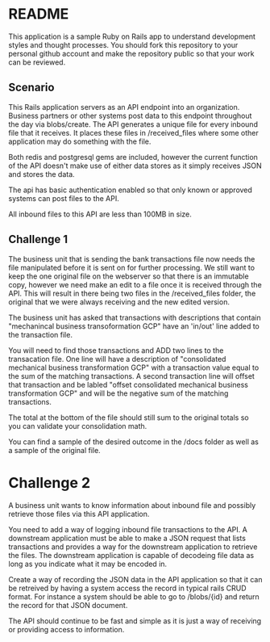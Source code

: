 # README

This application is a sample Ruby on Rails app to understand development styles and thought processes.  You should fork this repository to your personal github account and make the repository public so that your work can be reviewed.

## Scenario
This Rails application servers as an API endpoint into an organization. Business partners or other systems post data to this endpoint throughout the day via blobs/create.  The API generates a unique file for every inbound file that it receives.  It places these files in /received_files where some other application may do something with the file.

Both redis and postgresql gems are included, however the current function of the API doesn't make use of either data stores as it simply receives JSON and stores the data.

The api has basic authentication enabled so that only known or approved systems can post files to the API.

All inbound files to this API are less than 100MB in size.

## Challenge 1
The business unit that is sending the bank transactions file now needs the file manipulated before it is sent on for further processing.  We still want to keep the one original file on the webserver so that there is an immutable copy, however we need make an edit to a file once it is received through the API.  This will result in there being two files in the /received_files folder, the original that we were always receiving and the new edited version.

The business unit has asked that transactions with descriptions that contain "mechanincal business transoformation GCP" have an 'in/out' line added to the transaction file.

You will need to find those transactions and ADD two lines to the transacation file.  One line will have a description of "consolidated mechanical business transformation GCP" with a transaction value equal to the sum of the matching transactions.  A second transaction line will offset that transaction and be labled "offset consolidated mechanical business transformation GCP" and will be the negative sum of the matching transactions.

The total at the bottom of the file should still sum to the original totals so you can validate your consolidation math.

You can find a sample of the desired outcome in the /docs folder as well as a sample of the original file.

# Challenge 2
A business unit wants to know information about inbound file and possibly retrieve those files via this API application.  

You need to add a way of logging inbound file transactions to the API.  A downstream application must be able to make a JSON request that lists transactions and provides a way for the downstream application to retrieve the files.  The downstream application is capable of decodeing file data as long as you indicate what it may be encoded in.

Create a way of recording the JSON data in the API application so that it can be retreived by having a system access the record in typical rails CRUD format.  For instance a system should be able to go to /blobs/{id} and return the record for that JSON document.

The API should continue to be fast and simple as it is just a way of receiving or providing access to information.
